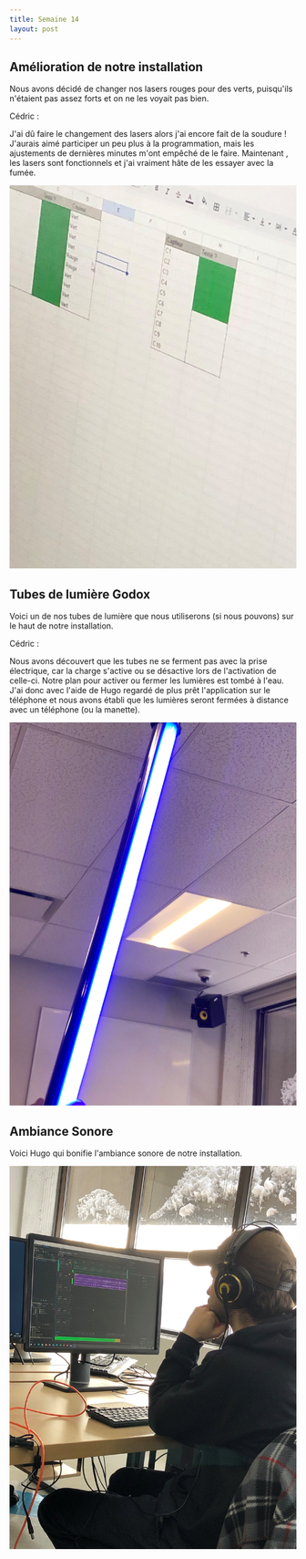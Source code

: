 ```yaml
---
title: Semaine 14
layout: post
---
```


## Amélioration de notre installation


Nous avons décidé de changer nos lasers rouges pour des verts, puisqu'ils n'étaient pas assez forts et on ne les voyait pas bien.  

Cédric : 

J'ai dû faire le changement des lasers alors j'ai encore fait de la soudure ! J'aurais aimé participer un peu plus à la programmation, mais les ajustements de dernières minutes m'ont empêché de le faire. Maintenant , les lasers sont fonctionnels et j'ai vraiment hâte de les essayer avec la fumée.


![Image de changement de lasers rouges pour des verts](../medias/lasers_verts.jpg)


## Tubes de lumière Godox

Voici un de nos tubes de lumière que nous utiliserons (si nous pouvons) sur le haut de notre installation.

Cédric : 

Nous avons découvert que les tubes ne se ferment pas avec la prise électrique, car la charge s'active ou se désactive lors de l'activation de celle-ci. Notre plan pour activer ou fermer les lumières est tombé à l'eau. J'ai donc avec l'aide de Hugo regardé de plus prêt l'application sur le téléphone et nous avons établi que les lumières seront fermées à distance avec un téléphone (ou la manette).

![Image de tube de lumière](../medias/tube_lumiere.jpg)

## Ambiance Sonore

Voici Hugo qui bonifie l'ambiance sonore de notre installation.

![Hugo qui travaille](../medias/hugo_ambiance.jpg)

